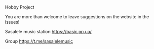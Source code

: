 Hobby Project

You are more than welcome to leave suggestions on the website in the issues!

Sasalele music station
https://basic.pp.ua/

Group
https://t.me/sasalelemusic
